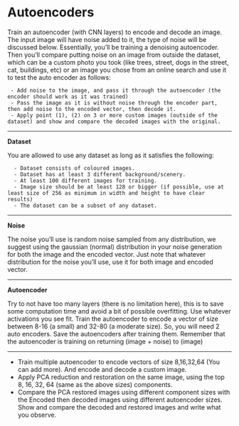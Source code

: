 # Autoencoders

Train an autoencoder (with CNN layers) to encode and decode an image. The input image will have noise added to it, the type of noise will be discussed below. Essentially, you’ll be training a denoising autoencoder. Then you’ll compare putting noise on an image from outside the dataset, which can be a custom photo you took (like trees, street, dogs in the street, cat, buildings, etc) or an image you chose from an online search and use it to test the auto encoder as follows:

     - Add noise to the image, and pass it through the autoencoder (the encoder should work as it was trained)
     - Pass the image as it is without noise through the encoder part, then add noise to the encoded vector, then decode it.
     - Apply point (1), (2) on 3 or more custom images (outside of the dataset) and show and compare the decoded images with the original.

----------------------------------------

<b>Dataset</b>

You are allowed to use any dataset as long as it satisfies the following:

      - Dataset consists of coloured images.
      - Dataset has at least 3 different background/scenery.
      - At least 100 different images for training.
      - Image size should be at least 128 or bigger (if possible, use at least size of 256 as minimum in width and height to have clear results)
      - The dataset can be a subset of any dataset.

----------------------------------------

<b>Noise</b>
  
The noise you’ll use is random noise sampled from any distribution, we suggest using the gaussian (normal) distribution in your noise generation for both the image and the encoded vector.
Just note that whatever distribution for the noise you’ll use, use it for both image and encoded vector.

----------------------------------------

<b>Autoencoder</b>

Try to not have too many layers (there is no limitation here), this is to save some computation time and avoid a bit of possible overfitting. Use whatever activations you see fit.
Train the autoencoder to encode a vector of size between 8-16 (a small) and 32-80 (a moderate size). So, you will need 2 auto encoders.
Save the autoencoders after training them.
Remember that the autoencoder is training on returning (image + noise) to (image)

----------------------------------------

- Train multiple autoencoder to encode vectors of size 8,16,32,64 (You can add more). And encode and decode a custom image.
- Apply PCA reduction and restoration on the same image, using the top 8, 16, 32, 64 (same as the above sizes) components.
- Compare the PCA restored images using different component sizes with the Encoded then decoded images using different autoencoder sizes. Show and compare the decoded and restored images and write what you observe.

